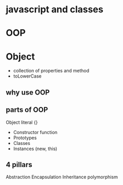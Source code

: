 # javascript and classes

# OOP

# Object
- collection of properties and method
- toLowerCase

## why use OOP

## parts of OOP
Object literal {}

- Constructor function
- Prototypes
- Classes
- Instances (new, this)

## 4 pillars
Abstraction
Encapsulation
Inheritance
polymorphism